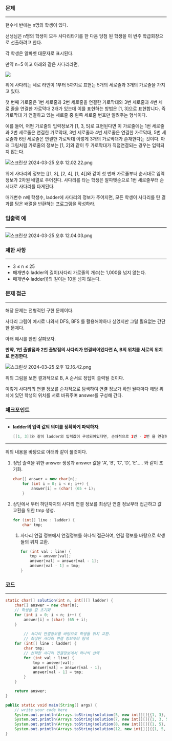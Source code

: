 ### 문제

---

현수네 반에는 n명의 학생이 있다.

선생님은 n명의 학생이 모두 사다리타기를 한 다음 당첨 된 학생을 이 번주 학급회장으로 선출하려고 한다.

각 학생은 알파벳 대문자로 표시된다.

만약 n=5 이고 아래와 같은 사다리라면,

<img src="https://prod-files-secure.s3.us-west-2.amazonaws.com/2be2a36d-75fb-4289-b032-f5d03960d834/07e3f908-4934-48a9-9b9f-b5431268d1cd/%E1%84%89%E1%85%B3%E1%84%8F%E1%85%B3%E1%84%85%E1%85%B5%E1%86%AB%E1%84%89%E1%85%A3%E1%86%BA_2024-03-25_%E1%84%8B%E1%85%A9%E1%84%92%E1%85%AE_12.00.50.png">

위에 사다리는 세로 라인이 1부터 5까지로 표현는 5개의 세로줄과 3개의 가로줄을 가지고 있다.

첫 번째 가로줄은 1번 세로줄과 2번 세로줄을 연결한 가로막대와 3번 세로줄과 4번 세로 줄을 연결한 가로막대 2개가 있는데 이를 표현하는 방법은 [1, 3]으로 표현합니다. 즉 가로막대 가 연결하고 있는 세로줄 중 왼쪽 세로줄 번호만 알려주는 형식이다.

예를 들어, 어떤 가로줄의 입력정보가 [1, 3, 5]로 표현된다면 이 가로줄에는 1번 세로줄과 2번 세로줄은 연결한 가로막대, 3번 세로줄과 4번 세로줄은 연결한 가로막대, 5번 세로줄과 6번 세로줄은 연결한 가로막대 이렇게 3개의 가로막대가 존재한다는 것이다.
아래 그림처럼 가로줄의 정보는 [1, 2]와 같이 두 가로막대가 직접연결되는 경우는 입력되지 않는다.

![스크린샷 2024-03-25 오후 12.02.22.png](https://prod-files-secure.s3.us-west-2.amazonaws.com/2be2a36d-75fb-4289-b032-f5d03960d834/cbdf878f-6242-4adb-9e25-027b8fbd5565/%E1%84%89%E1%85%B3%E1%84%8F%E1%85%B3%E1%84%85%E1%85%B5%E1%86%AB%E1%84%89%E1%85%A3%E1%86%BA_2024-03-25_%E1%84%8B%E1%85%A9%E1%84%92%E1%85%AE_12.02.22.png)

위에 사다리의 정보는 [[1, 3], [2, 4], [1, 4]]와 같이 첫 번째 가로줄부터 순서대로 입력정보가 2차원 배열로 주어진다. 사다리를 타는 학생은 알파벳순으로 1번 세로줄부터 순서대로 사다리를 타게된다.

매개변수 n에 학생수, ladder에 사다리의 정보가 주어지면, 모든 학생이 사다리를 탄 결과를 담은 배열을 반환하는 프로그램을 작성하라.

### 입출력 예

---

![스크린샷 2024-03-25 오후 12.04.03.png](https://prod-files-secure.s3.us-west-2.amazonaws.com/2be2a36d-75fb-4289-b032-f5d03960d834/87aaf93a-d834-45f5-91b5-50bea7120f18/%E1%84%89%E1%85%B3%E1%84%8F%E1%85%B3%E1%84%85%E1%85%B5%E1%86%AB%E1%84%89%E1%85%A3%E1%86%BA_2024-03-25_%E1%84%8B%E1%85%A9%E1%84%92%E1%85%AE_12.04.03.png)

### 제한 사항

---

- 3 ≤ n ≤ 25
- 매개변수 ladder의 길이(사다리 가로줄의 개수)는 1,000을 넘지 않는다.
- 매개변수 ladder[i]의 길이는 10을 넘지 않는다.

### 문제 접근

---

해당 문제는 전형적인 구현 문제이다.

사다리 그림이 예시로 나와서 DFS, BFS 를 활용해야하나 싶었지만 그럴 필요없는 간단한 문제다.

아래 예시를 한번 살펴보자.

**만약, 1번 출발점과 2번 출발점의 사다리가 연결되어있다면 A, B의 위치를 서로의 위치로 변경한다.**

![스크린샷 2024-03-25 오후 12.16.42.png](https://prod-files-secure.s3.us-west-2.amazonaws.com/2be2a36d-75fb-4289-b032-f5d03960d834/b020010f-1645-4514-9f18-e605fe93ca60/%E1%84%89%E1%85%B3%E1%84%8F%E1%85%B3%E1%84%85%E1%85%B5%E1%86%AB%E1%84%89%E1%85%A3%E1%86%BA_2024-03-25_%E1%84%8B%E1%85%A9%E1%84%92%E1%85%AE_12.16.42.png)

위의 그림을 보면 결과적으로 B, A 순서로 정답이 출력될 것이다.

이렇게 사다리의 연결 정보를 순차적으로 탐색하여 연결 정보가 확인 될때마다 해당 위치에 있던 학생의 위치를 서로 바꿔주며 answer를 구성해 간다.

### 체크포인트

---

- **ladder의 입력 값의 의미를 정확하게 파악하자.**

    ```java
    [[1, 3]]와 같이 ladder의 입력값이 구성되어있다면, 순차적으로 1번 - 2번 을 연결하는 사다리가 존재하고, 3번 - 4번을 연결하는 사다리가 존재한다는 의미다. 
    ```


---

위의 내용을 바탕으로 아래와 같이 풀것이다.

1. 정답 출력을 위한 answer 생성과 answer 값을 ‘A’, ‘B’, ‘C’, ‘D’, ‘E’….. 와 같이 초기화.

    ```java
    char[] answer = new char[n];
        for (int i = 0; i < n; i++) {
            answer[i] = (char) (65 + i);
        }
    ```

2. 상단에서 부터 하단까지의 사다리 연결 정보를 최상단 연결 정보부터 접근하고 값 교환을 위한 tmp 생성.

    ```java
    for (int[] line : ladder) {
        char tmp;
    ```

    1. 사다리 연결 정보에서 연결정보를 하나씩 접근하여, 연결 정보를 바탕으로 학생들의 위치 교환.

        ```java
        for (int val : line) {
            tmp = answer[val];
            answer[val] = answer[val - 1];
            answer[val - 1] = tmp;
        }
        ```



### 코드

---

```java
static char[] solution(int n, int[][] ladder) {
    char[] answer = new char[n];
    // 학생들 값 초기화
    for (int i = 0; i < n; i++) {
        answer[i] = (char) (65 + i);
    }
		
		// 사다리 연결정보를 바탕으로 학생들 위치 교환.
		// 최상단 사다리 연결 정보부터 탐색
    for (int[] line : ladder) {
        char tmp;
        // 선택한 사다리 연결정보에서 하나씩 선택
        for (int val : line) {
            tmp = answer[val];
            answer[val] = answer[val - 1];
            answer[val - 1] = tmp;
        }
    }

    return answer;
}

public static void main(String[] args) {
    // write your code here
    System.out.println(Arrays.toString(solution(5, new int[][]{{1, 3}, {2, 4}, {1, 4}})));
    System.out.println(Arrays.toString(solution(7, new int[][]{{1, 3, 5}, {1, 3, 6}, {2, 4}})));
    System.out.println(Arrays.toString(solution(8, new int[][]{{1, 5}, {2, 4, 7}, {1, 5, 7}, {2, 5, 7}})));
    System.out.println(Arrays.toString(solution(12, new int[][]{{1, 5, 8, 10}, {2, 4, 7}, {1, 5, 7, 9, 11}, {2, 5, 7, 10}, {3, 6, 8, 11}})));
}
```